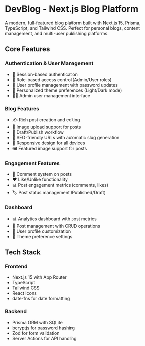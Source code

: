 # DevBlog - Next.js Blog Platform

A modern, full-featured blog platform built with Next.js 15, Prisma, TypeScript, and Tailwind CSS. Perfect for personal blogs, content management, and multi-user publishing platforms.

## Core Features

### Authentication & User Management
- 🔐 Session-based authentication
- 👥 Role-based access control (Admin/User roles)
- 👤 User profile management with password updates
- 🎨 Personalized theme preferences (Light/Dark mode)
- 👨‍💼 Admin user management interface

### Blog Features
- ✍️ Rich post creation and editing
- 📸 Image upload support for posts
- 📑 Draft/Publish workflow
- 🔗 SEO-friendly URLs with automatic slug generation
- 📱 Responsive design for all devices
- 🖼️ Featured image support for posts

### Engagement Features
- 💬 Comment system on posts
- ❤️ Like/Unlike functionality
- 📊 Post engagement metrics (comments, likes)
- 🏷️ Post status management (Published/Draft)

### Dashboard
- 📊 Analytics dashboard with post metrics
- 📝 Post management with CRUD operations
- 👥 User profile customization
- 🎨 Theme preference settings

## Tech Stack

### Frontend
- Next.js 15 with App Router
- TypeScript
- Tailwind CSS
- React Icons
- date-fns for date formatting

### Backend
- Prisma ORM with SQLite
- bcryptjs for password hashing
- Zod for form validation
- Server Actions for API handling
